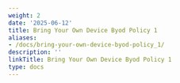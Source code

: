 ```yaml
---
weight: 2
date: '2025-06-12'
title: Bring Your Own Device Byod Policy 1
aliases:
- /docs/bring-your-own-device-byod-policy_1/
description: ''
linkTitle: Bring Your Own Device Byod Policy 1
type: docs
---
```


